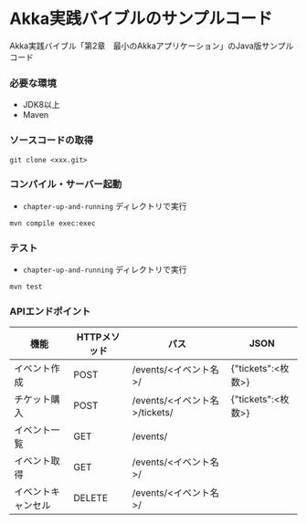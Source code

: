 Akka実践バイブルのサンプルコード
==============

Akka実践バイブル「第2章　最小のAkkaアプリケーション」のJava版サンプルコード

### 必要な環境
* JDK8以上
* Maven

### ソースコードの取得
```
git clone <xxx.git>
```

### コンパイル・サーバー起動
- `chapter-up-and-running` ディレクトリで実行
```
mvn compile exec:exec
```

### テスト
- `chapter-up-and-running` ディレクトリで実行
```
mvn test
```

### APIエンドポイント

| 機能 | HTTPメソッド | パス | JSON |
| --- | ----- | ---- | --- |
| イベント作成 | POST | /events/<イベント名>/ | {"tickets":<枚数>} |
| チケット購入 | POST | /events/<イベント名>/tickets/ | {"tickets":<枚数>} |
| イベント一覧 | GET | /events/ | |
| イベント取得 | GET | /events/<イベント名>/ |
| イベントキャンセル | DELETE | /events/<イベント名>/ |

